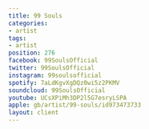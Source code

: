 ```yaml
---
title: 99 Souls
categories:
- artist
tags:
- artist
position: 276
facebook: 99SoulsOfficial
twitter: 99SoulsOfficial
instagram: 99soulsofficial
spotify: 7aLdKgvXgDQz0wi5z2PKMV
soundcloud: 99SoulsOfficial
youtube: UCsXPiMh3DP2l5G7esryLSPA
apple: gb/artist/99-souls/id973473733
layout: client
---
```


